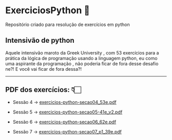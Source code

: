 # ExerciciosPython 🐍
Repositório criado para resolução de exercícios em python 

<h2> Intensivão de python </h2>
<p> Aquele intensivão maroto da Greek University , com 53 exercícios
para a prática da lógica de programação usando a linguagem python,
eu como uma aspirante da programação , não poderia ficar de fora desse desafio ne?!
E você vai ficar de fora dessa?!

<hr>

<h2> PDF dos exercícios: 👇🏻 </h2>

- Sessão 4 -> [exercicios-python-secao04_53e.pdf](https://github.com/Julianadev/ExerciciosPython/files/11130793/exercicios-python-secao04_53e.pdf)

- Sessão 5 -> [exercicios-python-secao05-41e_v2.pdf](https://github.com/Julianadev/ExerciciosPython/files/11130794/exercicios-python-secao05-41e_v2.pdf)

- Sessão 6 -> [exercicios-python-secao06_62e.pdf](https://github.com/Julianadev/ExerciciosPython/files/11196647/exercicios-python-secao06_62e.pdf)

- Sessão 7 -> [exercicios-python-secao07_p1_39e.pdf](https://github.com/Julianadev/ExerciciosPython/files/11717279/exercicios-python-secao07_p1_39e.pdf)


